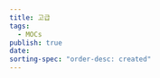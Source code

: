 ```yaml
---
title: 고급
tags:
  - MOCs
publish: true
date: 
sorting-spec: "order-desc: created"
---
```


```folder-index-content

```
